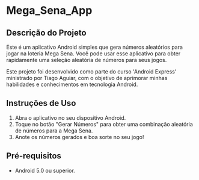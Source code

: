 # Mega_Sena_App

## Descrição do Projeto
Este é um aplicativo Android simples que gera números aleatórios para jogar na loteria Mega Sena. 
Você pode usar esse aplicativo para obter rapidamente uma seleção aleatória de números para seus jogos.

Este projeto foi desenvolvido como parte do curso 'Android Express' ministrado por Tiago Aguiar, com o objetivo de aprimorar minhas habilidades e conhecimentos em tecnologia Android.

## Instruções de Uso
1. Abra o aplicativo no seu dispositivo Android.
2. Toque no botão "Gerar Números" para obter uma combinação aleatória de números para a Mega Sena.
3. Anote os números gerados e boa sorte no seu jogo!

## Pré-requisitos
- Android 5.0 ou superior.
  





